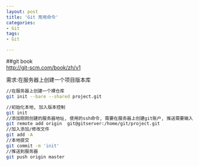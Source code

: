 ```yaml
---
layout: post
title: 'Git 常用命令'
categories:
- Git
tags:
- Git

---
```


##git book  
<http://git-scm.com/book/zh/v1>  

需求:在服务器上创建一个项目版本库

```bash
//在服务器上创建一个裸仓库
git init --bare --shared project.git

//初始化本地, 加入版本控制
git init
//添加刚刚创建的服务器地址, 使用的ssh命令, 需要在服务器上创建git账户, 推送需要输入git密码,或者将本地公钥上传到服务器git账户下的~/.ssh/authorized_keys授权文件里面,实现无密码提交
git remote add origin  git@gitserver:/home/git/project.git
//加入添加/修改文件
git add -A
//本地提交
git commit -m 'init'
//推送到服务器
git push origin master
 ```
 
 


